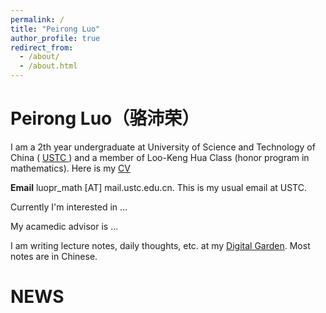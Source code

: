 ```yaml
---
permalink: /
title: "Peirong Luo"
author_profile: true
redirect_from: 
  - /about/
  - /about.html
---
```


# Peirong Luo（骆沛荣）

I am a 2th year undergraduate at University of Science and Technology of China ( [USTC ](https://en.ustc.edu.cn/)) and a member of Loo-Keng Hua Class (honor program in mathematics). Here is my [CV](luopr.frigussum.com/cv/)

**Email**  luopr_math [AT] mail.ustc.edu.cn. This is my usual email at USTC.

Currently I'm interested in ...

My acamedic advisor is ...

I am writing lecture notes, daily thoughts, etc. at my [Digital Garden](garden.frigussum.com). Most notes are in Chinese.



# NEWS

